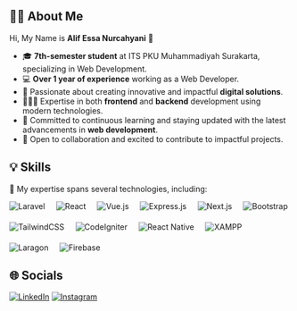 ## 🧕🏻 About Me

Hi, My Name is **Alif Essa Nurcahyani** 👋 

- 🎓 **7th-semester student** at ITS PKU Muhammadiyah Surakarta, specializing in Web Development.  
- 💻 **Over 1 year of experience** working as a Web Developer.  
- 🌟 Passionate about creating innovative and impactful **digital solutions**.  
- 👩🏻‍💻 Expertise in both **frontend** and **backend** development using modern technologies.  
- 🚀 Committed to continuous learning and staying updated with the latest advancements in **web development**.  
- 🤝 Open to collaboration and excited to contribute to impactful projects.


<!--
**Al1en131/Al1en131** is a ✨ _special_ ✨ repository because its `README.md` (this file) appears on your GitHub profile.

Here are some ideas to get you started:

- 🔭 I’m currently working on ...
- 🌱 I’m currently learning ...
- 👯 I’m looking to collaborate on ...
- 🤔 I’m looking for help with ...
- 💬 Ask me about ...
- 📫 How to reach me: ...
- 😄 Pronouns: ...
- ⚡ Fun fact: ...
-->

## 💡 Skills

🚀 My expertise spans several technologies, including:

<div style="display: flex; flex-wrap: wrap; gap: 20px; align-items: center;">
  <img src="https://img.shields.io/badge/Laravel-%23FF2D20.svg?style=for-the-badge&logo=laravel&logoColor=white" alt="Laravel">
  <img src="https://img.shields.io/badge/React-%2361DAFB.svg?style=for-the-badge&logo=react&logoColor=white" alt="React">
  <img src="https://img.shields.io/badge/Vue.js-%234FC08D.svg?style=for-the-badge&logo=vue.js&logoColor=white" alt="Vue.js">
  <img src="https://img.shields.io/badge/Express.js-%23000000.svg?style=for-the-badge&logo=express&logoColor=white" alt="Express.js">
  <img src="https://img.shields.io/badge/Next.js-%23000000.svg?style=for-the-badge&logo=next.js&logoColor=white" alt="Next.js">
  <img src="https://img.shields.io/badge/Bootstrap-%237952B3.svg?style=for-the-badge&logo=bootstrap&logoColor=white" alt="Bootstrap">
  <img src="https://img.shields.io/badge/TailwindCSS-%2338B2AC.svg?style=for-the-badge&logo=tailwind-css&logoColor=white" alt="TailwindCSS">
  <img src="https://img.shields.io/badge/CodeIgniter-%23DD4814.svg?style=for-the-badge&logo=codeigniter&logoColor=white" alt="CodeIgniter">
  <img src="https://img.shields.io/badge/React_Native-%2320232a.svg?style=for-the-badge&logo=react&logoColor=white" alt="React Native">
  <img src="https://img.shields.io/badge/XAMPP-%23D92D2A.svg?style=for-the-badge&logo=xampp&logoColor=white" alt="XAMPP">
  <img src="https://img.shields.io/badge/Laragon-%23F24D1F.svg?style=for-the-badge&logo=laragon&logoColor=white" alt="Laragon">
  <img src="https://img.shields.io/badge/Firebase-%23FFCA28.svg?style=for-the-badge&logo=firebase&logoColor=white" alt="Firebase">
</div>



## 🌐 Socials

[![LinkedIn](https://img.shields.io/badge/LinkedIn-0077B5?style=flat-square&logo=linkedin&logoColor=white)](https://www.linkedin.com/in/alif-essa-nurcahyani-4a0b85280/)
[![Instagram](https://img.shields.io/badge/Instagram-E4405F?style=flat-square&logo=instagram&logoColor=white)](https://www.instagram.com/alif_essa_nurcahyani)
